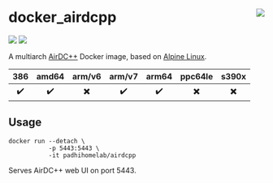 # docker_airdcpp <a href='https://github.com/padhi-homelab/docker_airdcpp/actions?query=workflow%3A%22Docker+CI+Release%22'><img align='right' src='https://img.shields.io/github/workflow/status/padhi-homelab/docker_airdcpp/Docker%20CI%20Release?logo=github&logoWidth=24&style=flat-square'></img></a>

<a href='https://hub.docker.com/r/padhihomelab/airdcpp'><img src='https://img.shields.io/docker/image-size/padhihomelab/airdcpp/latest?label=size%20%5Blatest%5D&logo=docker&logoWidth=24&style=for-the-badge'></img></a>
<a href='https://hub.docker.com/r/padhihomelab/airdcpp'><img src='https://img.shields.io/docker/image-size/padhihomelab/airdcpp/testing?label=size%20%5Btesting%5D&logo=docker&logoWidth=24&style=for-the-badge'></img></a>

A multiarch [AirDC++] Docker image, based on [Alpine Linux].

|        386         |       amd64        |          arm/v6          |       arm/v7       |       arm64        |         ppc64le          |          s390x           |
| :----------------: | :----------------: | :----------------------: | :----------------: | :----------------: | :----------------------: | :----------------------: |
| :heavy_check_mark: | :heavy_check_mark: | :heavy_multiplication_x: | :heavy_check_mark: | :heavy_check_mark: | :heavy_multiplication_x: | :heavy_multiplication_x: |


## Usage

```
docker run --detach \
           -p 5443:5443 \
           -it padhihomelab/airdcpp
```

Serves AirDC++ web UI on port 5443.

_<More details to be added soon>_


[Alpine Linux]: https://alpinelinux.org/
[AirDC++]:      https://airdcpp.net/
